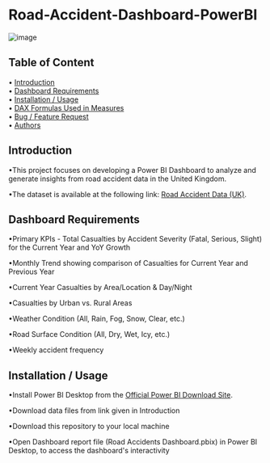 # Road-Accident-Dashboard-PowerBI
![image](https://github.com/user-attachments/assets/cc3a1329-40ea-4789-b612-939cd3fccadb)
## Table of Content
• [Introduction](#introduction)  
• [Dashboard Requirements](#dashboard-requirements)  
• [Installation / Usage](#installation--usage)  
• [DAX Formulas Used in Measures](#dax-formulas-used-in-measures)  
• [Bug / Feature Request](#bug--feature-request)  
• [Authors](#authors)  

## Introduction
•This project focuses on developing a Power BI Dashboard to analyze and generate insights from road accident data in the United Kingdom. 

•The dataset is available at the following link: [Road Accident Data (UK)](https://docs.google.com/spreadsheets/d/18gHMTeKObXTYW9-dTpC3Ix8cUassEVnv/edit?usp=sharing&ouid=112300673406057049645&rtpof=true&sd=true).

## Dashboard Requirements
•Primary KPIs - Total Casualties by Accident Severity (Fatal, Serious, Slight) for the Current Year and YoY Growth

•Monthly Trend showing comparison of Casualties for Current Year and Previous Year

•Current Year Casualties by Area/Location & Day/Night

•Casualties by Urban vs. Rural Areas 

•Weather Condition (All, Rain, Fog, Snow, Clear, etc.)

•Road Surface Condition (All, Dry, Wet, Icy, etc.)

•Weekly accident frequency
## Installation / Usage
•Install Power BI Desktop from the [Official Power BI Download Site](https://www.microsoft.com/en-us/download/details.aspx?id=58494).

•Download data files from link given in Introduction

•Download this repository to your local machine

•Open Dashboard report file (Road Accidents Dashboard.pbix) in Power BI Desktop, to access the dashboard's interactivity

